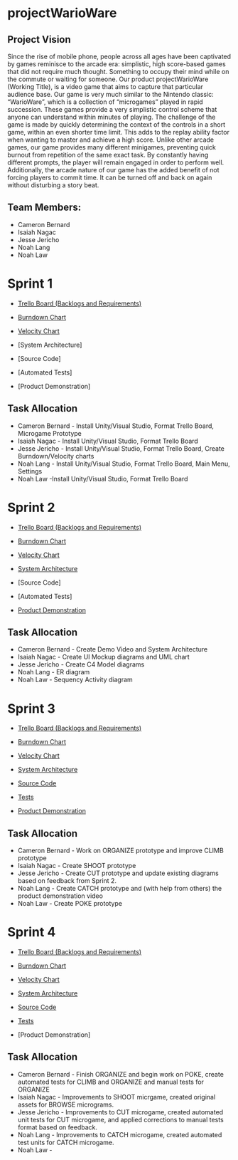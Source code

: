 # projectWarioWare
## Project Vision
Since the rise of mobile phone, people across all ages have been captivated by games reminisce to the arcade era: simplistic, high score-based games that did not require much thought. Something to occupy their mind  while on the commute or waiting for someone. Our product projectWarioWare (Working Title), is a video game that aims to capture that particular audience base. Our game is very much similar to the Nintendo classic: “WarioWare”, which is a collection of “microgames” played in rapid succession. These games provide a very simplistic control scheme that anyone can understand within minutes of playing. The challenge of the game is made by quickly determining the context of the controls in a short game, within an even shorter time limit. This adds to the replay ability  factor when wanting to master and achieve a high score. Unlike other arcade games, our game provides many different minigames, preventing quick burnout from repetition of the same exact task. By constantly having different prompts, the player will remain engaged in order to perform well. Additionally, the arcade nature of our game has the added benefit of not forcing players to commit time. It can be turned off and back on again without disturbing a story beat.

## Team Members:
* Cameron Bernard
* Isaiah Nagac
* Jesse Jericho
* Noah Lang
* Noah Law

# Sprint 1
* [Trello Board (Backlogs and Requirements)](https://trello.com/b/jtsmfnkz/stuff-to-do)

* [Burndown Chart](https://docs.google.com/spreadsheets/d/1KS1JAGUvksctNao-YIUDpaPESjrc84cxSsQW1u5nAa8/edit?usp=sharing)

* [Velocity Chart](https://docs.google.com/spreadsheets/d/11vcohYbFJNGEILUxfn7gYudHtuWF15Xw2oqAP-XRw84/edit?usp=sharing)

* [System Architecture]

* [Source Code]

* [Automated Tests]

* [Product Demonstration]

## Task Allocation
* Cameron Bernard - Install Unity/Visual Studio, Format Trello Board, Microgame Prototype
* Isaiah Nagac - Install Unity/Visual Studio, Format Trello Board
* Jesse Jericho - Install Unity/Visual Studio, Format Trello Board, Create Burndown/Velocity charts
* Noah Lang - Install Unity/Visual Studio, Format Trello Board, Main Menu, Settings
* Noah Law -Install Unity/Visual Studio, Format Trello Board

# Sprint 2
* [Trello Board (Backlogs and Requirements)](https://trello.com/b/jtsmfnkz/stuff-to-do)

* [Burndown Chart](https://docs.google.com/spreadsheets/d/1KS1JAGUvksctNao-YIUDpaPESjrc84cxSsQW1u5nAa8/edit?usp=sharing)

* [Velocity Chart](https://docs.google.com/spreadsheets/d/11vcohYbFJNGEILUxfn7gYudHtuWF15Xw2oqAP-XRw84/edit?usp=sharing)

* [System Architecture](https://github.com/HollanderProject/projectWarioWare/blob/main/architecture.md)

* [Source Code]

* [Automated Tests]

* [Product Demonstration](https://youtu.be/YRLIusKyYX4)

## Task Allocation
* Cameron Bernard - Create Demo Video and System Architecture
* Isaiah Nagac - Create UI Mockup diagrams and UML chart
* Jesse Jericho - Create C4 Model diagrams
* Noah Lang - ER diagram
* Noah Law - Sequency Activity diagram

# Sprint 3
* [Trello Board (Backlogs and Requirements)](https://trello.com/b/jtsmfnkz/stuff-to-do)

* [Burndown Chart](https://docs.google.com/spreadsheets/d/1KS1JAGUvksctNao-YIUDpaPESjrc84cxSsQW1u5nAa8/edit?usp=sharing)

* [Velocity Chart](https://docs.google.com/spreadsheets/d/11vcohYbFJNGEILUxfn7gYudHtuWF15Xw2oqAP-XRw84/edit?usp=sharing)

* [System Architecture](https://github.com/HollanderProject/projectWarioWare/blob/main/architecture.md)

* [Source Code](https://github.com/HollanderProject/projectWarioWare/tree/main/Code)

* [Tests](https://github.com/HollanderProject/projectWarioWare/tree/main/Tests)

* [Product Demonstration](https://youtu.be/n42jLY1ivPo)

## Task Allocation
* Cameron Bernard - Work on ORGANIZE prototype and improve CLIMB prototype
* Isaiah Nagac - Create SHOOT prototype
* Jesse Jericho - Create CUT prototype and update existing diagrams based on feedback from Sprint 2.
* Noah Lang - Create CATCH prototype and (with help from others) the product demonstration video
* Noah Law - Create POKE prototype

# Sprint 4
* [Trello Board (Backlogs and Requirements)](https://trello.com/b/jtsmfnkz/stuff-to-do)

* [Burndown Chart](https://docs.google.com/spreadsheets/d/1KS1JAGUvksctNao-YIUDpaPESjrc84cxSsQW1u5nAa8/edit?usp=sharing)

* [Velocity Chart](https://docs.google.com/spreadsheets/d/11vcohYbFJNGEILUxfn7gYudHtuWF15Xw2oqAP-XRw84/edit?usp=sharing)

* [System Architecture](https://github.com/HollanderProject/projectWarioWare/blob/main/architecture.md)

* [Source Code](https://github.com/HollanderProject/projectWarioWare/tree/main/Code)

* [Tests](https://github.com/HollanderProject/projectWarioWare/tree/main/Tests)

* [Product Demonstration]

## Task Allocation
* Cameron Bernard - Finish ORGANIZE and begin work on POKE, create automated tests for CLIMB and ORGANIZE and manual tests for ORGANIZE
* Isaiah Nagac - Improvements to SHOOT micrgame, created original assets for BROWSE micrograms. 
* Jesse Jericho - Improvements to CUT microgame, created automated unit tests for CUT microgame, and applied corrections to manual tests format based on feedback.
* Noah Lang - Improvements to CATCH microgame, created automated test units for CATCH microgame.
* Noah Law -
